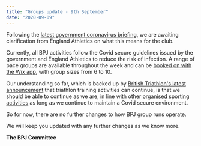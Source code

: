 ```yaml
---
title: "Groups update - 9th September"
date: "2020-09-09"
---
```


Following the [latest government coronavirus briefing](https://www.gov.uk/government/publications/coronavirus-outbreak-faqs-what-you-can-and-cant-do/coronavirus-outbreak-faqs-what-you-can-and-cant-do), we are awaiting clarification from England Athletics on what this means for the club.

Currently, all BPJ activities follow the Covid secure guidelines issued by the government and England Athletics to reduce the risk of infection. A range of pace groups are available throughout the week and can be [booked on with the Wix app](https://bpj.org.uk/2020/07/bpj-group-runs-now-available/), with group sizes from 6 to 10.

Our understanding so far, which is backed up by [British Triathlon's latest announcement](https://www.britishtriathlon.org/news/british-triathlon-statement-_14295) that triathlon training activities can continue, is that we should be able to continue as we are, in line with other [organised sporting activities](https://www.gov.uk/government/publications/coronavirus-outbreak-faqs-what-you-can-and-cant-do/coronavirus-outbreak-faqs-what-you-can-and-cant-do#when-can-i-gather-in-groups-of-more-than-6) as long as we continue to maintain a Covid secure environment.

So for now, there are no further changes to how BPJ group runs operate.

We will keep you updated with any further changes as we know more.

**The BPJ Committee**
